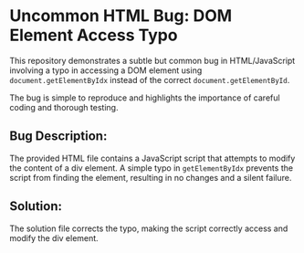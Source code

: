 # Uncommon HTML Bug: DOM Element Access Typo

This repository demonstrates a subtle but common bug in HTML/JavaScript involving a typo in accessing a DOM element using `document.getElementByIdx` instead of the correct `document.getElementById`.

The bug is simple to reproduce and highlights the importance of careful coding and thorough testing.

## Bug Description:
The provided HTML file contains a JavaScript script that attempts to modify the content of a div element.  A simple typo in `getElementByIdx` prevents the script from finding the element, resulting in no changes and a silent failure.

## Solution:
The solution file corrects the typo, making the script correctly access and modify the div element.